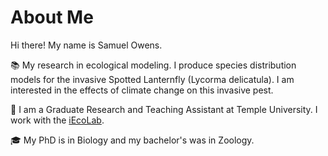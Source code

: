 # About Me

Hi there! My name is Samuel Owens. 

📚 My research in ecological modeling. I produce species distribution models for the invasive Spotted Lanternfly (Lycorma delicatula). I am interested in the effects of climate change on this invasive pest.

💼 I am a Graduate Research and Teaching Assistant at Temple University. I work with the [iEcoLab](https://github.com/ieco-lab).

🎓 My PhD is in Biology and my bachelor's was in Zoology.
